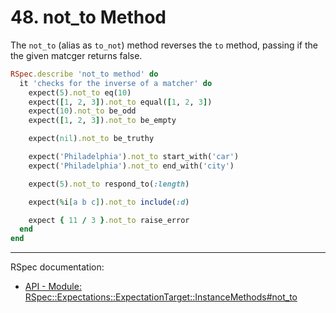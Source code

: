 # 48. not_to Method

The `not_to` (alias as `to_not`) method reverses the `to` method, passing if the the given matcger returns false.

```ruby
RSpec.describe 'not_to method' do
  it 'checks for the inverse of a matcher' do
    expect(5).not_to eq(10)
    expect([1, 2, 3]).not_to equal([1, 2, 3])
    expect(10).not_to be_odd
    expect([1, 2, 3]).not_to be_empty

    expect(nil).not_to be_truthy

    expect('Philadelphia').not_to start_with('car')
    expect('Philadelphia').not_to end_with('city')

    expect(5).not_to respond_to(:length)

    expect(%i[a b c]).not_to include(:d)

    expect { 11 / 3 }.not_to raise_error
  end
end
```

---

RSpec documentation:

- [API - Module: RSpec::Expectations::ExpectationTarget::InstanceMethods#not_to](https://rspec.info/documentation/3.12/rspec-expectations/RSpec/Expectations/ExpectationTarget/InstanceMethods.html#not_to-instance_method)
